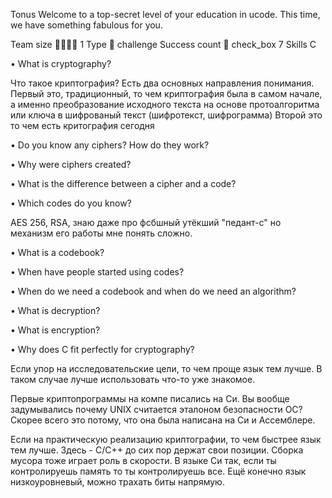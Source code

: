 Tonus
Welcome to a top-secret level of your education in ucode.
This time, we have something fabulous for you.

Team size 👩‍💻👨‍💻 1
Type 📌 challenge
Success count 💯 check_box 7
Skills C

• What is cryptography?

Что такое криптография? Есть два основных направления
понимания. Первый это, традиционный, то чем
криптография была в самом начале, а именно
преобразование исходного текста на основе протоалгоритма
или ключа в шифрованый текст (шифротекст, шифрограмма)
Второй это то чем есть критография сегодня

• Do you know any ciphers? How do they work?

• Why were ciphers created?

• What is the difference between a cipher and a code?

• Which codes do you know?

AES 256, RSA, знаю даже про фсбшный утёкший
"педант-с" но механизм его работы мне понять сложно.

• What is a codebook?

• When have people started using codes?

• When do we need a codebook and when do we need an algorithm?

• What is decryption?

• What is encryption?

• Why does C fit perfectly for cryptography?

Если упор на исследовательские цели, то чем проще
язык тем лучше. В таком случае лучше использовать
что-то уже знакомое.

Первые криптопрограммы на компе писались на Си.
Вы вообще задумывались почему UNIX считается эталоном
безопасности ОС?
Скорее всего это потому, что она была написана на Си и
Ассемблере.

Если на практическую реализацию криптографии, то чем быстрее
язык тем лучше. Здесь - С/С++ до сих пор держат
свои позиции. Сборка мусора тоже играет роль в
скорости. В языке Си так, если ты контролируешь
память то ты контролируешь все. Ещё конечно язык
низкоуровневый, можно трахать биты напрямую.
